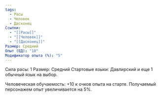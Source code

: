 ```yaml
---
tags:
  - Расы
  - Человек
  - Дасконец
Ссылки:
  - "[[Расы]]"
  - "[[Человек]]"
  - "[[Дасконец]]"
Размер: Средний
Опыт (ЕД): "10"
Модификатор опыта (%): "5"
---
```

Сила расы: 1
Размер: Средний
Стартовые языки: Давлирский и еще 1 обычный язык на выбор.

Человеческая обучаемость:
+10 к очков опыта на старте.
Получаемый персонажем опыт увеличивается на 5%.



